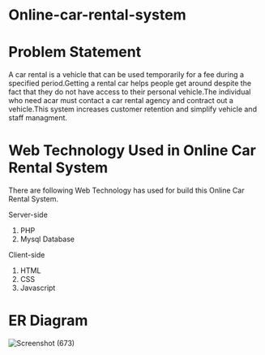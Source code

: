 # Online-car-rental-system

# Problem Statement
A car rental is a vehicle that can be used temporarily for a fee during a specified period.Getting a rental car helps people get around despite the fact that they do not have access to their personal vehicle.The individual who need acar must contact a car rental agency and contract out a vehicle.This system increases  customer retention and simplify vehicle and staff managment.

# Web Technology Used in Online Car Rental System
There are following Web Technology has used for build this Online Car Rental System.

Server-side

1. PHP
2. Mysql Database

Client-side

1. HTML
2. CSS
3. Javascript

# ER Diagram
![Screenshot (673)](https://user-images.githubusercontent.com/73124430/189500551-3ec25456-c232-4540-9537-0ff40f78471f.png)
